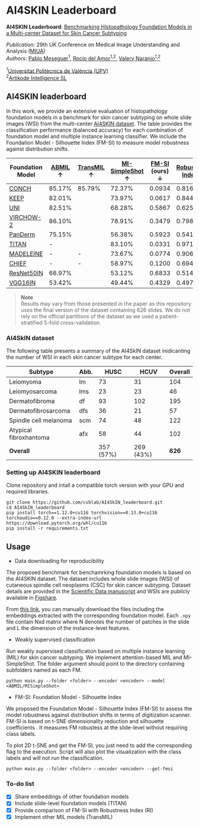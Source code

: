 # AI4SKIN Leaderboard

**AI4SKIN Leaderboard**: [Benchmarking Histopathology Foundation Models in a Multi-center Dataset for Skin Cancer Subtyping](https://doi.org/10.1007/978-3-031-98688-8_2)

_Publication_: 29th UK Conference on Medical Image Understanding and Analysis ([MIUA](https://conferences.leeds.ac.uk/miua/))  
_Authors_: [Pablo Meseguer<sup>1</sup>](https://scholar.google.es/citations?user=4r9lgdAAAAAJ&hl=es&oi=ao), [Rocío del Amor<sup>1,2</sup>](https://scholar.google.es/citations?user=CPCZPNkAAAAJ&hl=es&oi=ao), [Valery Naranjo<sup>1,2</sup>](https://scholar.google.com/citations?user=jk4XsG0AAAAJ&hl=es&oi=ao)

<sup>1</sup>[Universitat Politècnica de València (UPV)](https://www.upv.es/)  
<sup>2</sup>[Artikode Intelligence SL](https://www.artikode.com/)

## AI4SKIN leaderboard

In this work, we provide an extensive evaluation of histopathology foundation models in a benchmark for skin cancer subtyping on whole slide images (WSI) from the multi-center [AI4SKIN dataset](https://doi.org/10.1038/s41597-025-05108-3).
The table provides the classification performance (balanced accuracy) for each combination of foundation model and multiple instance learning classifier. We include the Foundation Model - Silhouette Index (FM-SI) to measure model robustness against distribution shifts.

| Foundation Model                                         | [ABMIL](https://proceedings.mlr.press/v80/ilse18a.html) ↑ | [TransMIL](https://doi.org/10.48550/arXiv.2106.00908) ↑ | [MI-SimpleShot](https://doi.org/10.1038/s41591-024-02857-3) ↑ | [FM-SI](https://doi.org/10.1007/978-3-031-98688-8_2) (ours) ↓ | [Robustness Index](https://doi.org/10.48550/arXiv.2501.18055) ↑ |
|----------------------------------------------------------|-----------------------------------------------------------|---------------------------------------------------------|---------------------------------------------------------------|---------------------------------------------------------------|-----------------------------------------------------------------|
| [CONCH](https://doi.org/10.1038/s41591-024-02856-4)      | 85.17%                                                    | 85.79%                                                  | 72.37%                                                        | 0.0934                                                        | 0.8161                                                          |
| [KEEP](https://doi.org/10.48550/arXiv.2412.13126)        | 82.01%                                                    |                                                         | 73.97%                                                        | 0.0617                                                        | 0.8448                                                          |
| [UNI](https://doi.org/10.1038/s41591-024-02857-3)        | 82.51%                                                    |                                                         | 68.28%                                                        | 0.5867                                                        | 0.6258                                                          |
| [VIRCHOW-2](https://doi.org/10.48550/arXiv.2408.00738)   | 86.10%                                                    |                                                         | 78.91%                                                        | 0.3479                                                        | 0.7984                                                          |
| [PanDerm](https://doi.org/10.1038/s41591-025-03747-y)    | 75.15%                                                    |                                                         | 56.38%                                                        | 0.5923                                                        | 0.5418                                                          |
| [TITAN](https://doi.org/10.48550/arXiv.2411.19666)       | -                                                         |                                                         | 83.10%                                                        | 0.0331                                                        | 0.9714                                                          |
| [MADELEINE](https://doi.org/10.1007/978-3-031-73414-4_2) | -                                                         | -                                                       | 73.67%                                                        | 0.0774                                                        | 0.9065                                                          |
| [CHIEF](https://doi.org/10.1038/s41586-024-07894-z)      | -                                                         | -                                                       | 58.97%                                                        | 0.1200                                                        | 0.6943                                                          |
| [ResNet50IN](https://doi.org/10.1109/CVPR.2016.90)       | 66.97%                                                    |                                                         | 53.12%                                                        | 0.6833                                                        | 0.5148                                                          |
| [VGG16IN](https://doi.org/10.48550/arXiv.1409.1556)      | 53.42%                                                    |                                                         | 49.44%                                                        | 0.4329                                                        | 0.4975                                                          |


> **Note**  
> Results may vary from those presented in the paper as this repository uses the final version of the dataset containing 626 slides. We do not rely on the official partitions of the dataset as we used a patient-stratified 5-fold cross-validation. 

### AI4SkIN dataset

The following table presents a summary of the AI4SkIN dataset inidicanting the number of WSI in each skin cancer subtype for each center. 

| **Subtype**            | **Abb.** | **HUSC**  | **HCUV**  | **Overall** |
|------------------------|----------|-----------|-----------|-------------|
| Leiomyoma              | lm       | 73        | 31        | 104         |
| Leiomyosarcoma         | lms      | 23        | 23        | 46          |
| Dermatofibroma         | df       | 93        | 102       | 195         |
| Dermatofibrosarcoma    | dfs      | 36        | 21        | 57          |
| Spindle cell melanoma  | scm      | 74        | 48        | 122         |
| Atypical fibroxhantoma | afx      | 58        | 44        | 102         |
| **Overall**            |          | 357 (57%) | 269 (43%) | **626**     | 

### Setting up AI4SKIN leaderboard

Clone repository and intall a compatible torch version with your GPU and required libraries.

```
git clone https://github.com/cvblab/AI4SkIN_leaderboard.git
cd AI4SkIN_leaderboard
pip install torch==1.12.0+cu116 torchvision==0.13.0+cu116 torchaudio==0.12.0 --extra-index-url https://download.pytorch.org/whl/cu116
pip install -r requirements.txt
```

## Usage

* Data downloading for reproducibility

The proposed benchmark for benchamrking foundation models is based on the AI4SKIN dataset. The dataset includes whole slide images (WSI) of cutaneous spindle cell neoplasms (CSC) for skin cancer subtyping. Dataset details are provided in the [Scientific Data manuscript](https://doi.org/10.1038/s41597-025-05108-3) and WSIs are publicly available in [Figshare](https://doi.org/10.6084/m9.figshare.27118035).

From [this link](https://upvedues-my.sharepoint.com/:f:/g/personal/pabmees_upv_edu_es/EnVgZJtckMdJoPvDnqd3REUB_Oany7p6zFlQIwm3MQBLow?e=Mr8Sfg), you can manually download the files including the embeddings extracted with the corresponding foundation model. Each `.npy` file contain Nxd matrix where N denotes the number of patches in the slide and L the dimension of the instance-level features. 

* Weakly supervised classification 

Run weakly supervised classification based on multiple instance learning (MIL) for skin cancer subtyping. We implement attention-based MIL and MI-SimpleShot. The folder argument should point to the directory containing subfolders named as each FM.
```
python main.py --folder <folder> --encoder <encoder> --model <ABMIL/MISimpleShot>
```

* FM-SI: Foundation Model - Silhouette Index

We proposed the Foundation Model - Silhouette Index (FM-SI) to assess the model robustness against distribution shifts in terms of digitization scanner. FM-SI is based on t-SNE  dimensionality reduction and silhouette coefficients . It measures FM robustess at the slide-level without requiring class labels.

To plot 2D t-SNE and get the FM-SI, you just need to add the corresponding flag to the execution. Script will also plot the visualization with the class labels and will not run the classification. 

```
python main.py --folder <folder> --encoder <encoder> --get-fmsi
```

### To-do list

- [x] Share embeddings of other foundation models
- [x] Include slide-level foundation models (TITAN)
- [x] Provide comparison of FM-SI with Robustness Index (RI)
- [x] Implement other MIL models (TransMIL)